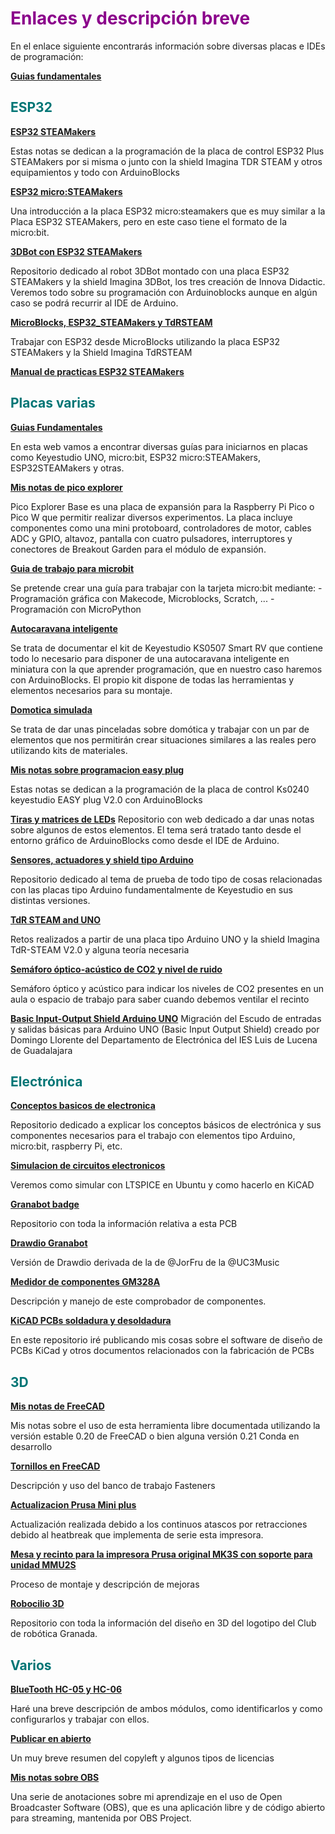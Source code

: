 # <FONT COLOR=#8B008B>Enlaces y descripción breve</font>
En el enlace siguiente encontrarás información sobre diversas placas e IDEs de programación:

[**Guias fundamentales**](https://fgcoca.github.io/GuiasFundamentales/)

## <FONT COLOR=#007575>**ESP32**</font>

[**ESP32 STEAMakers**](https://fgcoca.github.io/ESP32-STEAMakers/)

Estas notas se dedican a la programación de la placa de control ESP32 Plus STEAMakers por si misma o junto con la shield Imagina TDR STEAM y otros equipamientos y todo con ArduinoBlocks

[**ESP32 micro:STEAMakers**](https://fgcoca.github.io/ESP32-micro-STEAMakers/)

Una introducción a la placa ESP32 micro:steamakers que es muy similar a la Placa ESP32 STEAMakers, pero en este caso tiene el formato de la micro:bit.

[**3DBot con ESP32 STEAMakers**](https://fgcoca.github.io/3DBot-con-ESP32-STEAMakers/)

Repositorio dedicado al robot 3DBot montado con una placa ESP32 STEAMakers y la shield Imagina 3DBot, los tres creación de Innova Didactic. Veremos todo sobre su programación con Arduinoblocks aunque en algún caso se podrá recurrir al IDE de Arduino.

[**MicroBlocks, ESP32_STEAMakers y TdRSTEAM**](https://fgcoca.github.io/MicroBlocks-ESP32_STEAMakers-TdRSTEAM/)

Trabajar con ESP32 desde MicroBlocks utilizando la placa ESP32 STEAMakers y la Shield Imagina TdRSTEAM

[**Manual de practicas ESP32 STEAMakers**](https://github.com/fgcoca/manual_de_practicas_esp32_steamakers/blob/main/README.md)

## <FONT COLOR=#007575>**Placas varias**</font>

[**Guias Fundamentales**](https://fgcoca.github.io/GuiasFundamentales/)

En esta web vamos a encontrar diversas guías para iniciarnos en placas como Keyestudio UNO, micro:bit, ESP32 micro:STEAMakers, ESP32STEAMakers y otras.

[**Mis notas de pico explorer**](https://fgcoca.github.io/Mis-notas-de-pico-explorer/)

Pico Explorer Base es una placa de expansión para la Raspberry Pi Pico o Pico W que permitir realizar diversos experimentos. La placa incluye componentes como una mini protoboard, controladores de motor, cables ADC y GPIO, altavoz, pantalla con cuatro pulsadores, interruptores y conectores de Breakout Garden para el módulo de expansión.

[**Guia de trabajo para microbit**](https://fgcoca.github.io/Guia-de-trabajo-para-microbit/)

Se pretende crear una guía para trabajar con la tarjeta micro:bit mediante: - Programación gráfica con Makecode, Microblocks, Scratch, ... - Programación con MicroPython

[**Autocaravana inteligente**](https://fgcoca.github.io/Autocaravana-inteligente/)

Se trata de documentar el kit de Keyestudio KS0507 Smart RV que contiene todo lo necesario para disponer de una autocaravana inteligente en miniatura con la que aprender programación, que en nuestro caso haremos con ArduinoBlocks. El propio kit dispone de todas las herramientas y elementos necesarios para su montaje.

[**Domotica simulada**](https://fgcoca.github.io/domotica-simulada/)

Se trata de dar unas pinceladas sobre domótica y trabajar con un par de elementos que nos permitirán crear situaciones similares a las reales pero utilizando kits de materiales.

[**Mis notas sobre programacion easy plug**](https://fgcoca.github.io/Mis-notas-sobre-programacion-easy-plug/)

Estas notas se dedican a la programación de la placa de control Ks0240 keyestudio EASY plug V2.0 con ArduinoBlocks

[**Tiras y matrices de LEDs**](https://fgcoca.github.io/tiras-y-matrices-de-LEDs/)
Repositorio con web dedicado a dar unas notas sobre algunos de estos elementos. El tema será tratado tanto desde el entorno gráfico de ArduinoBlocks como desde el IDE de Arduino.

[**Sensores, actuadores y shield tipo Arduino**](https://fgcoca.github.io/Sensores-actuadores-y-shield-tipo-Arduino/)

Repositorio dedicado al tema de prueba de todo tipo de cosas relacionadas con las placas tipo Arduino fundamentalmente de Keyestudio en sus distintas versiones.

[**TdR STEAM and UNO**](https://fgcoca.github.io/TdR-STEAM-and_UNO/)

Retos realizados a partir de una placa tipo Arduino UNO y la shield Imagina TdR-STEAM V2.0 y alguna teoría necesaria

[**Semáforo óptico-acústico de CO2 y nivel de ruido**](https://clubroboticagranada.github.io/semaforo-optico-acustico-CO2/)

Semáforo óptico y acústico para indicar los niveles de CO2 presentes en un aula o espacio de trabajo para saber cuando debemos ventilar el recinto

[**Basic Input-Output Shield Arduino UNO**](https://github.com/fgcoca/Basic-Input-Output-Shield-Arduino-UNO)
Migración del Escudo de entradas y salidas básicas para Arduino UNO (Basic Input Output Shield) creado por Domingo Llorente del Departamento de Electrónica del IES Luis de Lucena de Guadalajara

## <FONT COLOR=#007575>**Electrónica**</font>

[**Conceptos basicos de electronica**](https://fgcoca.github.io/Conceptos-basicos-electronica/)

Repositorio dedicado a explicar los conceptos básicos de electrónica y sus componentes necesarios para el trabajo con elementos tipo Arduino, micro:bit, raspberry Pi, etc.

[**Simulacion de circuitos electronicos**](https://fgcoca.github.io/Simulacion-de-circuitos-electronicos/)

Veremos como simular con LTSPICE en Ubuntu y como hacerlo en KiCAD

[**Granabot badge**](https://github.com/fgcoca/Granabot-badge)

Repositorio con toda la información relativa a esta PCB

[**Drawdio Granabot**](https://github.com/fgcoca/Drawdio-Granabot)

Versión de Drawdio derivada de la de @JorFru de la @UC3Music

[**Medidor de componentes GM328A**](https://github.com/fgcoca/Medidor-componentes-GM328A/wiki)

Descripción y manejo de este comprobador de componentes.

[**KiCAD PCBs soldadura y desoldadura**](https://github.com/fgcoca/KiCAD-PCBs-soldadura-desoldadura)

En este repositorio iré publicando mis cosas sobre el software de diseño de PCBs KiCad y otros documentos relacionados con la fabricación de PCBs

## <FONT COLOR=#007575>**3D**</font>

[**Mis notas de FreeCAD**](https://fgcoca.github.io/Mis-notas-de-FreeCAD/)

Mis notas sobre el uso de esta herramienta libre documentada utilizando la versión estable 0.20 de FreeCAD o bien alguna versión 0.21 Conda en desarrollo

[**Tornillos en FreeCAD**](https://fgcoca.github.io/Tornillos-en-FreeCAD/)

Descripción y uso del banco de trabajo Fasteners

[**Actualizacion Prusa Mini plus**](https://fgcoca.github.io/Actualizacion-Prusa-Mini-plus/)

Actualización realizada debido a los continuos atascos por retracciones debido al heatbreak que implementa de serie esta impresora.

[**Mesa y recinto para la impresora Prusa original MK3S con soporte para unidad MMU2S**](https://github.com/fgcoca/Mesa-y-recinto-para-la-impresora-Prusa-original-MK3S-con-soporte-para-unidad-MMU2S/wiki)

Proceso de montaje y descripción de mejoras

[**Robocilio 3D**](https://github.com/fgcoca/Robocilio-3D)

Repositorio con toda la información del diseño en 3D del logotipo del Club de robótica Granada.

## <FONT COLOR=#007575>**Varios**</font>

[**BlueTooth HC-05 y HC-06**](https://fgcoca.github.io/BlueTooth-HC-05-y-HC-06/)

Haré una breve descripción de ambos módulos, como identificarlos y como configurarlos y trabajar con ellos.

[**Publicar en abierto**](https://htmlpreview.github.io/?https://github.com/fgcoca/Publicar-en-abierto/blob/main/Publicar_en_abierto/index.html)

Un muy breve resumen del copyleft y algunos tipos de licencias

[**Mis notas sobre OBS**](https://fgcoca.github.io/Mis-notas-sobre-OBS/)

Una serie de anotaciones sobre mi aprendizaje en el uso de Open Broadcaster Software (OBS), que es una aplicación libre y de código abierto para streaming, mantenida por OBS Project.
